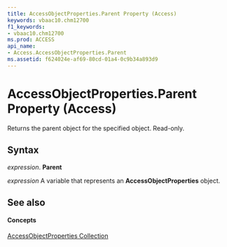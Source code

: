 ```yaml
---
title: AccessObjectProperties.Parent Property (Access)
keywords: vbaac10.chm12700
f1_keywords:
- vbaac10.chm12700
ms.prod: ACCESS
api_name:
- Access.AccessObjectProperties.Parent
ms.assetid: f624024e-af69-80cd-01a4-0c9b34a893d9
---
```



# AccessObjectProperties.Parent Property (Access)

Returns the parent object for the specified object. Read-only.


## Syntax

 _expression_. **Parent**

 _expression_ A variable that represents an **AccessObjectProperties** object.


## See also


#### Concepts


[AccessObjectProperties Collection](accessobjectproperties-object-access.md)

